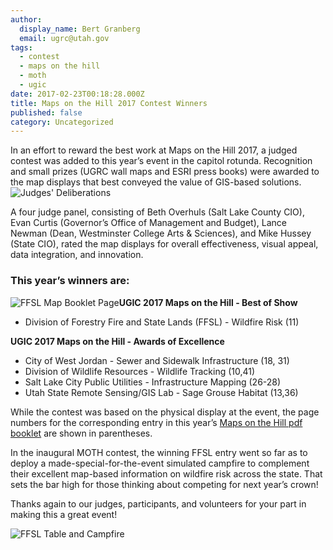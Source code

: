 ```yaml
---
author:
  display_name: Bert Granberg
  email: ugrc@utah.gov
tags:
  - contest
  - maps on the hill
  - moth
  - ugic
date: 2017-02-23T00:18:28.000Z
title: Maps on the Hill 2017 Contest Winners
published: false
category: Uncategorized
---
```


In an effort to reward the best work at Maps on the Hill 2017, a judged contest was added to this year’s event in the capitol rotunda. Recognition and small prizes (UGRC wall maps and ESRI press books) were awarded to the map displays that best conveyed the value of GIS-based solutions. ![Judges' Deliberations](deleted)

A four judge panel, consisting of Beth Overhuls (Salt Lake County CIO), Evan Curtis (Governor’s Office of Management and Budget), Lance Newman (Dean, Westminster College Arts & Sciences), and Mike Hussey (State CIO), rated the map displays for overall effectiveness, visual appeal, data integration, and innovation.

### This year’s winners are:



![FFSL Map Booklet Page](deleted)**UGIC 2017 Maps on the Hill - Best of Show**

- Division of Forestry Fire and State Lands (FFSL) - Wildfire Risk (11)

**UGIC 2017 Maps on the Hill - Awards of Excellence**

- City of West Jordan - Sewer and Sidewalk Infrastructure (18, 31)
- Division of Wildlife Resources - Wildlife Tracking (10,41)
- Salt Lake City Public Utilities - Infrastructure Mapping (26-28)
- Utah State Remote Sensing/GIS Lab - Sage Grouse Habitat (13,36)

While the contest was based on the physical display at the event, the page numbers for the corresponding entry in this year’s [Maps on the Hill pdf booklet](https://drive.google.com/file/d/1oKenAht7HQn_LFMe0dIvjwFsVQ08bnpT/view?usp=sharing) are shown in parentheses.

In the inaugural MOTH contest, the winning FFSL entry went so far as to deploy a made-special-for-the-event simulated campfire to complement their excellent map-based information on wildfire risk across the state. That sets the bar high for those thinking about competing for next year’s crown!

Thanks again to our judges, participants, and volunteers for your part in making this a great event!

![FFSL Table and Campfire](deleted)

